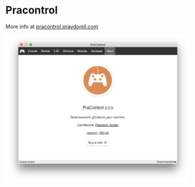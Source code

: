 Pracontrol
==========

More info at [pracontrol.pravdomil.com](https://pracontrol.pravdomil.com)

[![Pracontrol](resources/screenshot.png)](https://pracontrol.pravdomil.com)
